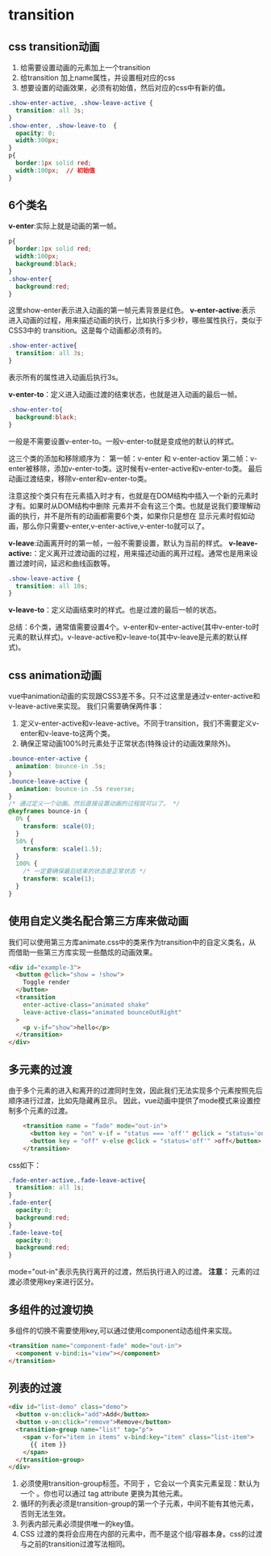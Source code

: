 # transition


## css transition动画
1. 给需要设置动画的元素加上一个transition
2. 给transition 加上name属性，并设置相对应的css
3. 想要设置的动画效果，必须有初始值，然后对应的css中有新的值。
```css
.show-enter-active, .show-leave-active {
  transition: all 3s;
}
.show-enter, .show-leave-to  {
  opacity: 0;
  width:300px;
}
p{
  border:1px solid red;
  width:100px;  // 初始值
}
```

## 6个类名
**v-enter**:实际上就是动画的第一帧。
```css
p{
  border:1px solid red;
  width:100px;
  background:black;
}
.show-enter{
  background:red;
}
```

这里show-enter表示进入动画的第一帧元素背景是红色。
**v-enter-active**:表示进入动画的过程，用来描述动画的执行，比如执行多少秒，哪些属性执行，类似于CSS3中的
transition。这是每个动画都必须有的。
```css
.show-enter-active{
  transition: all 3s;
}
```
表示所有的属性进入动画后执行3s。

**v-enter-to**：定义进入动画过渡的结束状态，也就是进入动画的最后一帧。
```css
.show-enter-to{
  background:black;
}
```
一般是不需要设置v-enter-to。一般v-enter-to就是变成他的默认的样式。

这三个类的添加和移除顺序为：
第一帧：v-enter 和 v-enter-actiov
第二帧：v-enter被移除，添加v-enter-to类。这时候有v-enter-active和v-enter-to类。
最后动画过渡结束，移除v-enter和v-enter-to类。

注意这按个类只有在元素插入时才有，也就是在DOM结构中插入一个新的元素时才有。如果时从DOM结构中删除
元素并不会有这三个类。也就是说我们要理解动画的执行，并不是所有的动画都需要6个类，如果你只是想在
显示元素时假如动画，那么你只需要v-enter,v-enter-active,v-enter-to就可以了。


**v-leave**:动画离开时的第一帧，一般不需要设置，默认为当前的样式。
**v-leave-active:**：定义离开过渡动画的过程，用来描述动画的离开过程。通常也是用来设置过渡时间，延迟和曲线函数等。
```css
.show-leave-active {
  transition: all 10s;
}
```
**v-leave-to**：定义动画结束时的样式。也是过渡的最后一帧的状态。

总结：6个类，通常值需要设置4个。v-enter和v-enter-active(其中v-enter-to时元素的默认样式)。v-leave-active和v-leave-to(其中v-leave是元素的默认样式)。

## css animation动画
vue中animation动画的实现跟CSS3差不多。只不过这里是通过v-enter-active和v-leave-active来实现。
我们只需要确保两件事：
1. 定义v-enter-active和v-leave-active。不同于transition，我们不需要定义v-enter和v-leave-to这两个类。
2. 确保正常动画100%时元素处于正常状态(特殊设计的动画效果除外)。
```css
.bounce-enter-active {
  animation: bounce-in .5s;
}
.bounce-leave-active {
  animation: bounce-in .5s reverse;
}
/* 通过定义一个动画。然后直接设置动画的过程就可以了。 */
@keyframes bounce-in {
  0% {
    transform: scale(0);
  }
  50% {
    transform: scale(1.5);
  }
  100% {
    /* 一定要确保最后结束的状态是正常状态 */
    transform: scale(1);
  }
}
```
## 使用自定义类名配合第三方库来做动画
我们可以使用第三方库animate.css中的类来作为transition中的自定义类名，从而借助一些第三方库实现一些酷炫的动画效果。
```html
<div id="example-3">
  <button @click="show = !show">
    Toggle render
  </button>
  <transition
    enter-active-class="animated shake"
    leave-active-class="animated bounceOutRight"
  >
    <p v-if="show">hello</p>
  </transition>
</div>
```

## 多元素的过渡
由于多个元素的进入和离开的过渡同时生效，因此我们无法实现多个元素按照先后顺序进行过渡，比如先隐藏再显示。
因此，vue动画中提供了mode模式来设置控制多个元素的过渡。
```html
    <transition name = "fade" mode="out-in">
      <button key = "on" v-if = "status === 'off'" @click = "status='on'">on</button>
      <button key = "off" v-else @click = "status='off'" >off</button>
    </transition>
```
css如下：
```css
.fade-enter-active,.fade-leave-active{
  transition: all 1s;
}
.fade-enter{
  opacity:0;
  background:red;
}
.fade-leave-to{
  opacity:0;
  background:red;
}
```
mode="out-in"表示先执行离开的过渡，然后执行进入的过渡。
**注意：**
元素的过渡必须使用key来进行区分。
## 多组件的过渡切换
多组件的切换不需要使用key,可以通过使用component动态组件来实现。
```html
<transition name="component-fade" mode="out-in">
  <component v-bind:is="view"></component>
</transition>
```

## 列表的过渡
```html
<div id="list-demo" class="demo">
  <button v-on:click="add">Add</button>
  <button v-on:click="remove">Remove</button>
  <transition-group name="list" tag="p">
    <span v-for="item in items" v-bind:key="item" class="list-item">
      {{ item }}
    </span>
  </transition-group>
</div>
```
1. 必须使用transition-group标签。不同于 <transition>，它会以一个真实元素呈现：默认为一个 <span>。你也可以通过 tag attribute 更换为其他元素。
2. 循环的列表必须是transition-group的第一个子元素，中间不能有其他元素，否则无法生效。
3. 列表内部元素必须提供唯一的key值。
4. CSS 过渡的类将会应用在内部的元素中，而不是这个组/容器本身。css的过渡与之前的transition过渡写法相同。


